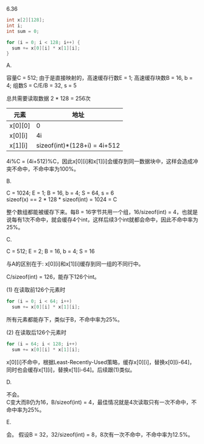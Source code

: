 6.36

```c
int x[2][128];
int i;
int sum = 0;

for (i = 0; i < 128; i++) {
  sum += x[0][i] * x[1][i];
}
```

A.

容量C = 512; 由于是直接映射的，高速缓存行数E = 1; 高速缓存块数B = 16, b = 4; 组数S = C/E/B = 32, s = 5  

总共需要读取数据 2 * 128 = 256次  

|元素|地址|
|-|-|
|x[0][0]|0|
|x[0][i]|4i|
|x[1][i]|sizeof(int)\*(128+i) = 4i+512|

4i%C = (4i+512)%C，因此x[0][i]和x[1][i]会缓存到同一数据块中，这样会造成冲突不命中，不命中率为100%。

B.

C = 1024; E = 1; B = 16, b = 4; S = 64, s = 6  
sizeof(x) == 2 * 128 * sizeof(int) = 1024 = C  

整个数组都能被缓存下来。每B = 16字节共用一个组，16/sizeof(int) = 4，也就是说每有1次不命中，就会缓存4个int，这样后续3个int就都会命中，因此不命中率为25%。  

C.

C = 512; E = 2; B = 16, b = 4; S = 16  

与A的区别在于: x[0][i]和x[1][i]缓存到同一组的不同行中。  

C/sizeof(int) = 126，能存下126个int。  

(1) 在读取前126个元素时  

```c
for (i = 0; i < 64; i++)
  sum += x[0][i] * x[1][i];
```

所有元素都能存下，类似于B，不命中率为25%。  

(2) 在读取后126个元素时

```c
for (i = 64; i < 128; i++)
  sum += x[0][i] * x[1][i];
```

x[0][i]不命中，根据Least-Recently-Used策略，缓存x[0][i]，替换x[0][i-64]，同时也会缓存x[1][i]，替换x[1][i-64]。后续跟(1)类似。  

D.

不会。  
C变大而B仍为16，B/sizeof(int) = 4，最佳情况就是4次读取只有一次不命中，不命中率为25%。  

E.

会。
假设B = 32，32/sizeof(int) = 8，8次有一次不命中，不命中率为12.5%。

